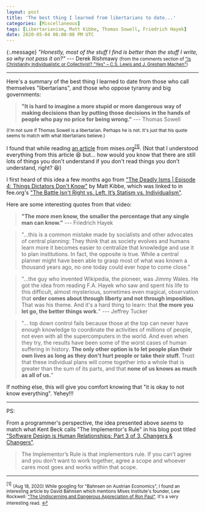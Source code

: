 ```yaml
---
layout: post
title: 'The best thing I learned from libertarians to date...'
categories: [Miscellaneous]
tags: [Libertarianism, Matt Kibbe, Thomas Sowell, Friedrich Hayek]
date: 2020-05-04 06:00:00 PM UTC
---
```


<!-- May 5, 2020 02:45:00 AM Philippine Time -->

{:.message}
_"Honestly, most of the stuff I find is better than the stuff I write, so why not pass it on?"_ --- Derek Rishmawy <small>(from the comments section of ["Is Christianity Individualistic or Collectivist? "Yes" – C.S. Lewis and J. Gresham Machen"](https://derekzrishmawy.com/2013/01/03/is-christianity-individualistic-or-collectivist-yes-c-s-lewis-and-j-gresham-machen/))
</small>

<hr />


Here's a summary of the best thing I learned to date from those who call themselves "libertarians", and those who oppose tyranny and big governments:

> **"It is hard to imagine a more stupid or more dangerous way of making decisions than by putting those decisions in the hands of people who pay no price for being wrong."** --- Thomas Sowell

<small>(I'm not sure if Thomas Sowell is a libertarian. Perhaps he is not. It's just that his quote seems to match with what libertarians believe.)</small>

<!--more-->


I found that while reading [an article](https://mises.org/wire/oil-craters-mexicos-government-still-bets-its-oil-monopoly) from mises.org<sup id="footnote-indicator-1">[[1]](#footnote-1)</sup>. (Not that I understood everything from this article :laughing: but... how would you know that there are still lots of things you don't understand if you don't read things you don't understand, right? :laughing:)

I first heard of this idea a few months ago from ["The Deadly Isms \| Episode 4: Things Dictators Don't Know"](https://www.youtube.com/watch?v=P1WKcaIbOjM) by Matt Kibbe, which was linked to in fee.org's ["The Battle Isn't Right vs. Left. It’s Statism vs. Individualism"](https://fee.org/articles/the-battle-isnt-right-vs-left-it-s-statism-vs-individualism/).

Here are some interesting quotes from that video:

> **"The more men know, the smaller the percentage that any single man can know."** --- Friedrich Hayek

> "...this is a common mistake made by socialists and other advocates of central planning: They think that as society evolves and humans learn more it becomes easier to centralize that knowledge and use it to plan institutions. In fact, the opposite is true. While a central planner might have been able to grasp most of what was known a thousand years ago, no one today could ever hope to come close."

> "...the guy who invented Wikipedia, the pioneer, was Jimmy Wales. He got the idea from reading F.A. Hayek who saw and spent his life to this difficult, almost mysterious, sometimes even magical, observation that **order comes about through liberty and not through imposition.** That was his theme. And it's a hard thing to learn: that **the more you let go, the better things work.**" --- Jeffrey Tucker

> "... top down control fails because those at the top can never have enough knowledge to coordinate the activities of millions of people, not even with all the supercomputers in the world. And even when they try, the results have been some of the worst cases of human suffering in history. **The only other option is to let people plan their own lives as long as they don't hurt people or take their stuff.** Trust that these individual plans will come together into a whole that is greater than the sum of its parts, and that **none of us knows as much as all of us.**"


If nothing else, this will give you comfort knowing that "it is okay to not know everything". Yehey!!!

-----

PS:

From a programmer's perspective, the idea presented above _seems_ to match what Kent Beck calls "The Implementor's Rule" in his blog post titled ["Software Design is Human Relationships: Part 3 of 3, Changers & Changers"](https://medium.com/@kentbeck_7670/software-design-is-human-relationships-part-3-of-3-changers-changers-20eeac7846e0).

> The Implementor’s Rule is that implementors rule. If you can’t agree and you don’t want to work together, agree a scope and whoever cares most goes and works within that scope.


-----


<sup id="footnote-1">[1]</sup> 
<small>
(Aug 18, 2020) While googling for "Bahnsen on Austrian Economics", I found an interesting article by David Bahnsen which mentions Mises Institute's founder, Lew Rockwell: ["The Undiscerning and Dangerous Appreciation of Ron Paul"](https://davidbahnsen.com/index.php/2011/05/21/the-undiscerning-and-dangerous-appreciation-of-ron-paul/). It's a very interesting read.
</small>
[&#8617;](#footnote-indicator-1)


